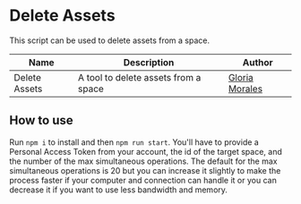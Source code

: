 # Delete Assets

This script can be used to delete assets from a space.

| Name          | Description                          | Author                                               |
| ------------- | ------------------------------------ | ---------------------------------------------------- |
| Delete Assets | A tool to delete assets from a space | [Gloria Morales](https://github.com/gmoraleslondono) |

## How to use

Run `npm i` to install and then `npm run start`. You'll have to provide a Personal Access Token from your account, the id of the target space, and the number of the max simultaneous operations. The default for the max simultaneous operations is 20 but you can increase it slightly to make the process faster if your computer and connection can handle it or you can decrease it if you want to use less bandwidth and memory.
